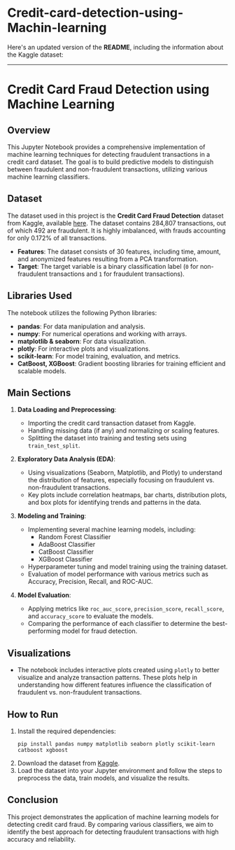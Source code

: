 # Credit-card-detection-using-Machin-learning

Here's an updated version of the **README**, including the information about the Kaggle dataset:

---

# Credit Card Fraud Detection using Machine Learning

## Overview

This Jupyter Notebook provides a comprehensive implementation of machine learning techniques for detecting fraudulent transactions in a credit card dataset. The goal is to build predictive models to distinguish between fraudulent and non-fraudulent transactions, utilizing various machine learning classifiers.

## Dataset

The dataset used in this project is the **Credit Card Fraud Detection** dataset from Kaggle, available [here](https://www.kaggle.com/datasets/mlg-ulb/creditcardfraud/data). The dataset contains 284,807 transactions, out of which 492 are fraudulent. It is highly imbalanced, with frauds accounting for only 0.172% of all transactions.

- **Features**: The dataset consists of 30 features, including time, amount, and anonymized features resulting from a PCA transformation.
- **Target**: The target variable is a binary classification label (`0` for non-fraudulent transactions and `1` for fraudulent transactions).

## Libraries Used

The notebook utilizes the following Python libraries:

- **pandas**: For data manipulation and analysis.
- **numpy**: For numerical operations and working with arrays.
- **matplotlib & seaborn**: For data visualization.
- **plotly**: For interactive plots and visualizations.
- **scikit-learn**: For model training, evaluation, and metrics.
- **CatBoost, XGBoost**: Gradient boosting libraries for training efficient and scalable models.

## Main Sections

1. **Data Loading and Preprocessing**: 
   - Importing the credit card transaction dataset from Kaggle.
   - Handling missing data (if any) and normalizing or scaling features.
   - Splitting the dataset into training and testing sets using `train_test_split`.

2. **Exploratory Data Analysis (EDA)**:
   - Using visualizations (Seaborn, Matplotlib, and Plotly) to understand the distribution of features, especially focusing on fraudulent vs. non-fraudulent transactions.
   - Key plots include correlation heatmaps, bar charts, distribution plots, and box plots for identifying trends and patterns in the data.

3. **Modeling and Training**:
   - Implementing several machine learning models, including:
     - Random Forest Classifier
     - AdaBoost Classifier
     - CatBoost Classifier
     - XGBoost Classifier
   - Hyperparameter tuning and model training using the training dataset.
   - Evaluation of model performance with various metrics such as Accuracy, Precision, Recall, and ROC-AUC.

4. **Model Evaluation**:
   - Applying metrics like `roc_auc_score`, `precision_score`, `recall_score`, and `accuracy_score` to evaluate the models.
   - Comparing the performance of each classifier to determine the best-performing model for fraud detection.

## Visualizations

- The notebook includes interactive plots created using `plotly` to better visualize and analyze transaction patterns. These plots help in understanding how different features influence the classification of fraudulent vs. non-fraudulent transactions.

## How to Run

1. Install the required dependencies:
   ```
   pip install pandas numpy matplotlib seaborn plotly scikit-learn catboost xgboost
   ```
2. Download the dataset from [Kaggle](https://www.kaggle.com/datasets/mlg-ulb/creditcardfraud/data).
3. Load the dataset into your Jupyter environment and follow the steps to preprocess the data, train models, and visualize the results.

## Conclusion

This project demonstrates the application of machine learning models for detecting credit card fraud. By comparing various classifiers, we aim to identify the best approach for detecting fraudulent transactions with high accuracy and reliability.

